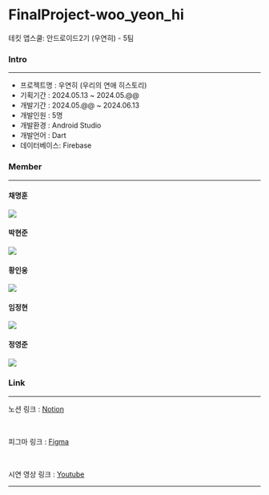 # FinalProject-woo_yeon_hi
테킷 앱스쿨: 안드로이드2기 (우연히) - 5팀


### Intro
<hr>

-  프로젝트명  : 우연히 (우리의 연애 히스토리)
-  기획기간    : 2024.05.13 ~ 2024.05.@@
-  개발기간    : 2024.05.@@ ~ 2024.06.13
-  개발인원    : 5명
-  개발환경    : Android Studio
-  개발언어    : Dart
-  데이터베이스: Firebase


###  Member 

<hr>

<h4> 채명훈</h4>
<a href="https://github.com/@@">
<img src="http://img.shields.io/badge/@@-gray?logo=github"/>
</a>
<h4> 박현준</h4>
<a href="https://github.com/pakkyunn">
<img src="http://img.shields.io/badge/pakkyunn-gray?logo=github"/>
</a>
<h4> 황인웅</h4>
<a href="https://github.com/@@">
<img src="http://img.shields.io/badge/@@-gray?logo=github"/>
</a>
<h4> 임정현</h4>
<a href="https://github.com/@@">
<img src="http://img.shields.io/badge/@@-gray?logo=github"/>
</a>
<h4> 정영준</h4>
<a href="https://github.com/@@">
<img src="http://img.shields.io/badge/@@-gray?logo=github"/>
</a>

###  Link

<hr>

노션 링크 : <a href="https://www.notion.so/likelion/cb65bd2850174dbd8d128e810f9408d8">Notion</a>

</br>

피그마 링크 : <a href="https://www.figma.com/design/V3LpeD6ZxR5Fyg4qnztUZZ/%EC%95%8C%EB%A6%BC%EC%8A%A4%EC%BF%A8(%EA%B0%80%EC%A0%9C)?node-id=0-1&t=ipH1LjwbalXGo77A-0">Figma</a>

</br>

시연 영상 링크 : <a href="https://youtu.be/@@@@@@@">Youtube</a>

<hr>




